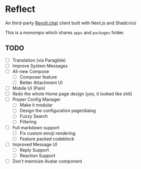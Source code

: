 # Reflect

An third-party [Revolt.chat](https://revolt.chat) client built with Next.js and Shadcn/ui

This is a monorepo which shares `apps` and `packages` folder.

## TODO

- [ ] Translation (via Paraglide)
- [ ] Improve System Messages
- [ ] All-new Compose
    - [ ] Composer feature
    - [ ] Better Attachment UI
- [ ] Mobile UI (Pain)
- [ ] Redo the whole Home page design (yes, it looked like shit)
- [ ] Proper Config Manager 
    - [ ] Make it modular
    - [ ] Design the configuration page/dialog
    - [ ] Fuzzy Search
    - [ ] Filtering
- [ ] Full markdown support
    - [ ] Fix custom emoji rendering
    - [ ] Feature packed codeblock
- [ ] Improved Message UI
    - [ ] Reply Support
    - [ ] Reaction Support
- [ ] Don't memoize Avatar component